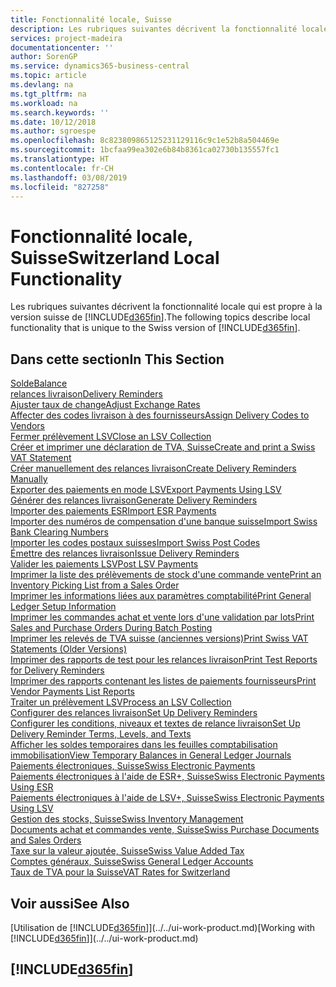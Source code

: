```yaml
---
title: Fonctionnalité locale, Suisse
description: Les rubriques suivantes décrivent la fonctionnalité locale de la version suisse de Business Central.
services: project-madeira
documentationcenter: ''
author: SorenGP
ms.service: dynamics365-business-central
ms.topic: article
ms.devlang: na
ms.tgt_pltfrm: na
ms.workload: na
ms.search.keywords: ''
ms.date: 10/12/2018
ms.author: sgroespe
ms.openlocfilehash: 8c823809865125231129116c9c1e52b8a504469e
ms.sourcegitcommit: 1bcfaa99ea302e6b84b8361ca02730b135557fc1
ms.translationtype: HT
ms.contentlocale: fr-CH
ms.lasthandoff: 03/08/2019
ms.locfileid: "827258"
---
```

# <a name="switzerland-local-functionality"></a><span data-ttu-id="7bb39-103">Fonctionnalité locale, Suisse</span><span class="sxs-lookup"><span data-stu-id="7bb39-103">Switzerland Local Functionality</span></span>
<span data-ttu-id="7bb39-104">Les rubriques suivantes décrivent la fonctionnalité locale qui est propre à la version suisse de [!INCLUDE[d365fin](../../includes/d365fin_md.md)].</span><span class="sxs-lookup"><span data-stu-id="7bb39-104">The following topics describe local functionality that is unique to the Swiss version of [!INCLUDE[d365fin](../../includes/d365fin_md.md)].</span></span>  

## <a name="in-this-section"></a><span data-ttu-id="7bb39-105">Dans cette section</span><span class="sxs-lookup"><span data-stu-id="7bb39-105">In This Section</span></span>  
[<span data-ttu-id="7bb39-106">Solde</span><span class="sxs-lookup"><span data-stu-id="7bb39-106">Balance</span></span>](balance.md)  
[<span data-ttu-id="7bb39-107">relances livraison</span><span class="sxs-lookup"><span data-stu-id="7bb39-107">Delivery Reminders</span></span>](delivery-reminders.md)  
[<span data-ttu-id="7bb39-108">Ajuster taux de change</span><span class="sxs-lookup"><span data-stu-id="7bb39-108">Adjust Exchange Rates</span></span>](how-to-adjust-exchange-rates.md)  
[<span data-ttu-id="7bb39-109">Affecter des codes livraison à des fournisseurs</span><span class="sxs-lookup"><span data-stu-id="7bb39-109">Assign Delivery Codes to Vendors</span></span>](how-to-assign-delivery-reminder-codes-to-vendors.md)  
[<span data-ttu-id="7bb39-110">Fermer prélèvement LSV</span><span class="sxs-lookup"><span data-stu-id="7bb39-110">Close an LSV Collection</span></span>](how-to-close-an-lsv-collection.md)  
[<span data-ttu-id="7bb39-111">Créer et imprimer une déclaration de TVA, Suisse</span><span class="sxs-lookup"><span data-stu-id="7bb39-111">Create and print a Swiss VAT Statement</span></span>](how-to-create-and-print-a-swiss-vat-statement.md)  
[<span data-ttu-id="7bb39-112">Créer manuellement des relances livraison</span><span class="sxs-lookup"><span data-stu-id="7bb39-112">Create Delivery Reminders Manually</span></span>](how-to-create-delivery-reminders-manually.md)  
[<span data-ttu-id="7bb39-113">Exporter des paiements en mode LSV</span><span class="sxs-lookup"><span data-stu-id="7bb39-113">Export Payments Using LSV</span></span>](how-to-export-payments-using-lsv.md)  
[<span data-ttu-id="7bb39-114">Générer des relances livraison</span><span class="sxs-lookup"><span data-stu-id="7bb39-114">Generate Delivery Reminders</span></span>](how-to-generate-delivery-reminders.md)  
[<span data-ttu-id="7bb39-115">Importer des paiements ESR</span><span class="sxs-lookup"><span data-stu-id="7bb39-115">Import ESR Payments</span></span>](how-to-import-esr-payments.md)  
[<span data-ttu-id="7bb39-116">Importer des numéros de compensation d'une banque suisse</span><span class="sxs-lookup"><span data-stu-id="7bb39-116">Import Swiss Bank Clearing Numbers</span></span>](how-to-import-swiss-bank-clearing-numbers.md)  
[<span data-ttu-id="7bb39-117">Importer les codes postaux suisses</span><span class="sxs-lookup"><span data-stu-id="7bb39-117">Import Swiss Post Codes</span></span>](how-to-import-swiss-post-codes.md)  
[<span data-ttu-id="7bb39-118">Émettre des relances livraison</span><span class="sxs-lookup"><span data-stu-id="7bb39-118">Issue Delivery Reminders</span></span>](how-to-issue-delivery-reminders.md)  
[<span data-ttu-id="7bb39-119">Valider les paiements LSV</span><span class="sxs-lookup"><span data-stu-id="7bb39-119">Post LSV Payments</span></span>](how-to-post-lsv-payments.md)  
[<span data-ttu-id="7bb39-120">Imprimer la liste des prélèvements de stock d'une commande vente</span><span class="sxs-lookup"><span data-stu-id="7bb39-120">Print an Inventory Picking List from a Sales Order</span></span>](how-to-print-an-inventory-picking-list-from-a-sales-order.md)  
[<span data-ttu-id="7bb39-121">Imprimer les informations liées aux paramètres comptabilité</span><span class="sxs-lookup"><span data-stu-id="7bb39-121">Print General Ledger Setup Information</span></span>](how-to-print-general-ledger-setup-information.md)  
[<span data-ttu-id="7bb39-122">Imprimer les commandes achat et vente lors d'une validation par lots</span><span class="sxs-lookup"><span data-stu-id="7bb39-122">Print Sales and Purchase Orders During Batch Posting</span></span>](how-to-print-sales-and-purchase-orders-during-batch-posting.md)  
[<span data-ttu-id="7bb39-123">Imprimer les relevés de TVA suisse (anciennes versions)</span><span class="sxs-lookup"><span data-stu-id="7bb39-123">Print Swiss VAT Statements (Older Versions)</span></span>](how-to-print-swiss-vat-statements-older-version-.md)  
[<span data-ttu-id="7bb39-124">Imprimer des rapports de test pour les relances livraison</span><span class="sxs-lookup"><span data-stu-id="7bb39-124">Print Test Reports for Delivery Reminders</span></span>](how-to-print-test-reports-for-delivery-reminders.md)  
[<span data-ttu-id="7bb39-125">Imprimer des rapports contenant les listes de paiements fournisseurs</span><span class="sxs-lookup"><span data-stu-id="7bb39-125">Print Vendor Payments List Reports</span></span>](how-to-print-vendor-payments-list-reports.md)  
[<span data-ttu-id="7bb39-126">Traiter un prélèvement LSV</span><span class="sxs-lookup"><span data-stu-id="7bb39-126">Process an LSV Collection</span></span>](how-to-process-an-lsv-collection.md)  
[<span data-ttu-id="7bb39-127">Configurer des relances livraison</span><span class="sxs-lookup"><span data-stu-id="7bb39-127">Set Up Delivery Reminders</span></span>](how-to-set-up-delivery-reminders.md)  
[<span data-ttu-id="7bb39-128">Configurer les conditions, niveaux et textes de relance livraison</span><span class="sxs-lookup"><span data-stu-id="7bb39-128">Set Up Delivery Reminder Terms, Levels, and Texts</span></span>](how-to-set-up-delivery-reminder-terms-levels-and-text.md)  
[<span data-ttu-id="7bb39-129">Afficher les soldes temporaires dans les feuilles comptabilisation immobilisation</span><span class="sxs-lookup"><span data-stu-id="7bb39-129">View Temporary Balances in General Ledger Journals</span></span>](how-to-view-temporary-balances-in-general-ledger-journals.md)  
[<span data-ttu-id="7bb39-130">Paiements électroniques, Suisse</span><span class="sxs-lookup"><span data-stu-id="7bb39-130">Swiss Electronic Payments</span></span>](swiss-electronic-payments.md)  
[<span data-ttu-id="7bb39-131">Paiements électroniques à l'aide de ESR+, Suisse</span><span class="sxs-lookup"><span data-stu-id="7bb39-131">Swiss Electronic Payments Using ESR</span></span>](swiss-electronic-payments-using-esr.md)  
[<span data-ttu-id="7bb39-132">Paiements électroniques à l'aide de LSV+, Suisse</span><span class="sxs-lookup"><span data-stu-id="7bb39-132">Swiss Electronic Payments Using LSV</span></span>](swiss-electronic-payments-using-lsv-.md)  
[<span data-ttu-id="7bb39-133">Gestion des stocks, Suisse</span><span class="sxs-lookup"><span data-stu-id="7bb39-133">Swiss Inventory Management</span></span>](swiss-inventory-management.md)  
[<span data-ttu-id="7bb39-134">Documents achat et commandes vente, Suisse</span><span class="sxs-lookup"><span data-stu-id="7bb39-134">Swiss Purchase Documents and Sales Orders</span></span>](swiss-purchase-documents-and-sales-documents.md)  
[<span data-ttu-id="7bb39-135">Taxe sur la valeur ajoutée, Suisse</span><span class="sxs-lookup"><span data-stu-id="7bb39-135">Swiss Value Added Tax</span></span>](swiss-value-added-tax.md)  
[<span data-ttu-id="7bb39-136">Comptes généraux, Suisse</span><span class="sxs-lookup"><span data-stu-id="7bb39-136">Swiss General Ledger Accounts</span></span>](swiss-general-ledger-accounts.md)  
[<span data-ttu-id="7bb39-137">Taux de TVA pour la Suisse</span><span class="sxs-lookup"><span data-stu-id="7bb39-137">VAT Rates for Switzerland</span></span>](vat-rates-for-switzerland.md)

## <a name="see-also"></a><span data-ttu-id="7bb39-138">Voir aussi</span><span class="sxs-lookup"><span data-stu-id="7bb39-138">See Also</span></span>
<span data-ttu-id="7bb39-139">[Utilisation de [!INCLUDE[d365fin](../../includes/d365fin_md.md)]](../../ui-work-product.md)</span><span class="sxs-lookup"><span data-stu-id="7bb39-139">[Working with [!INCLUDE[d365fin](../../includes/d365fin_md.md)]](../../ui-work-product.md)</span></span>

## [!INCLUDE[d365fin](../../includes/free_trial_md.md)]  
